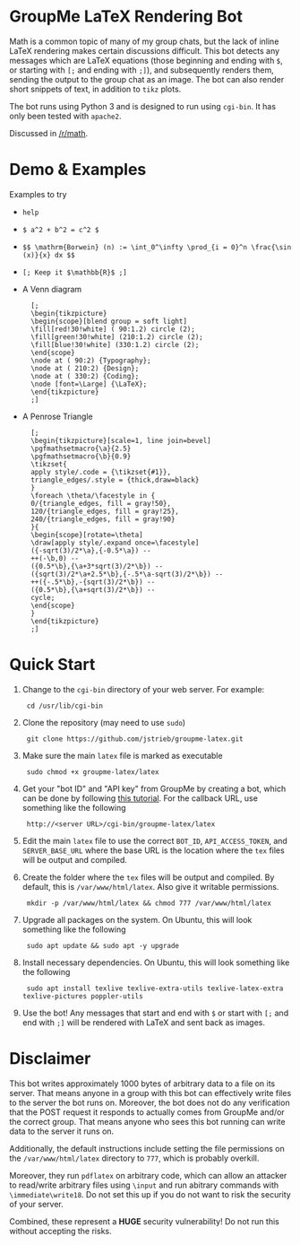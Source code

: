 # GroupMe LaTeX Rendering Bot

Math is a common topic of many of my group chats, but the lack of inline LaTeX
rendering makes certain discussions difficult. This bot detects any messages
which are LaTeX equations (those beginning and ending with `$`, or starting
with `[;` and ending with `;]`), and subsequently renders them, sending the
output to the group chat as an image. The bot can also render short snippets of
text, in addition to `tikz` plots.

The bot runs using Python 3 and is designed to run using `cgi-bin`. It has
only been tested with `apache2`.

Discussed in [/r/math](https://www.reddit.com/r/math/comments/d5hw66/groupme_bot_to_render_latex_equations_and_send/).


# Demo & Examples

<!--

Unfortunately, this group is out of commission until I get a VPS back up and
running.

To try out the bot, join the testing group
[here](https://groupme.com/join_group/53666628/078VgaBr).

-->

Examples to try
- `help`
- `$ a^2 + b^2 = c^2 $`
- `$$ \mathrm{Borwein} (n) := \int_0^\infty \prod_{i = 0}^n \frac{\sin (x)}{x} dx $$`
- `[; Keep it $\mathbb{R}$ ;]`
- A Venn diagram

        [;
        \begin{tikzpicture}
        \begin{scope}[blend group = soft light]
        \fill[red!30!white] ( 90:1.2) circle (2);
        \fill[green!30!white] (210:1.2) circle (2);
        \fill[blue!30!white] (330:1.2) circle (2);
        \end{scope}
        \node at ( 90:2) {Typography};
        \node at ( 210:2) {Design};
        \node at ( 330:2) {Coding};
        \node [font=\Large] {\LaTeX};
        \end{tikzpicture}
        ;]

- A Penrose Triangle

        [;
        \begin{tikzpicture}[scale=1, line join=bevel]
        \pgfmathsetmacro{\a}{2.5}
        \pgfmathsetmacro{\b}{0.9}
        \tikzset{
        apply style/.code = {\tikzset{#1}},
        triangle_edges/.style = {thick,draw=black}
        }
        \foreach \theta/\facestyle in {
        0/{triangle_edges, fill = gray!50},
        120/{triangle_edges, fill = gray!25},
        240/{triangle_edges, fill = gray!90}
        }{
        \begin{scope}[rotate=\theta]
        \draw[apply style/.expand once=\facestyle]
        ({-sqrt(3)/2*\a},{-0.5*\a}) --
        ++(-\b,0) --
        ({0.5*\b},{\a+3*sqrt(3)/2*\b}) --
        ({sqrt(3)/2*\a+2.5*\b},{-.5*\a-sqrt(3)/2*\b}) --
        ++({-.5*\b},-{sqrt(3)/2*\b}) --
        ({0.5*\b},{\a+sqrt(3)/2*\b}) --
        cycle;
        \end{scope}
        }
        \end{tikzpicture}
        ;]


# Quick Start

1. Change to the `cgi-bin` directory of your web server. For example:

        cd /usr/lib/cgi-bin

2. Clone the repository (may need to use `sudo`)

        git clone https://github.com/jstrieb/groupme-latex.git

3. Make sure the main `latex` file is marked as executable

        sudo chmod +x groupme-latex/latex

4. Get your "bot ID" and "API key" from GroupMe by creating a bot, which can
  be done by following [this tutorial](https://dev.groupme.com/tutorials/bots).
  For the callback URL, use something like the following

        http://<server URL>/cgi-bin/groupme-latex/latex

5. Edit the main `latex` file to use the correct `BOT_ID`, `API_ACCESS_TOKEN`,
  and `SERVER_BASE_URL` where the base URL is the location where the `tex`
  files will be output and compiled.

6. Create the folder where the `tex` files will be output and compiled. By
   default, this is `/var/www/html/latex`. Also give it writable permissions.

        mkdir -p /var/www/html/latex && chmod 777 /var/www/html/latex

7. Upgrade all packages on the system. On Ubuntu, this will look something like
   the following

        sudo apt update && sudo apt -y upgrade

8. Install necessary dependencies. On Ubuntu, this will look something like
  the following

        sudo apt install texlive texlive-extra-utils texlive-latex-extra texlive-pictures poppler-utils

9. Use the bot! Any messages that start and end with `$` or start with `[;` and
  end with `;]` will be rendered with LaTeX and sent back as images.

# Disclaimer

This bot writes approximately 1000 bytes of arbitrary data to a file on its
server. That means anyone in a group with this bot can effectively write files
to the server the bot runs on. Moreover, the bot does not do any verification
that the POST request it responds to actually comes from GroupMe and/or the
correct group. That means anyone who sees this bot running can write data to
the server it runs on.

Additionally, the default instructions include setting the file permissions on
the `/var/www/html/latex` directory to `777`, which is probably overkill.

Moreover, they run `pdflatex` on arbitrary code, which can allow an attacker
to read/write arbitrary files using `\input` and run abitrary commands with
`\immediate\write18`. Do not set this up if you do not want to risk the
security of your server.

Combined, these represent a **HUGE** security vulnerability! Do not run this
without accepting the risks.
